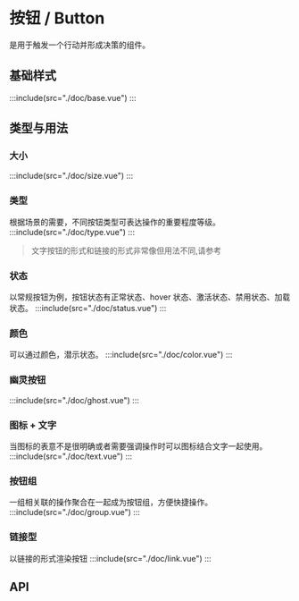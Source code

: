 <style lang="scss">
  .demo-btns{
    .zz-btn + .zz-btn{
      margin-left: 90px;
    }
  }
  .demo-btn-group {
    display: inline-block;
    .zz-btn + .zz-btn{
      margin-left: 18px;
    }
  }
  .demo-button{
    .zz-btn + .zz-btn{
      margin-left: 8px;
    }
  }
</style>

# 按钮 / Button

是用于触发一个行动并形成决策的组件。

## 基础样式

:::include(src="./doc/base.vue")
:::

## 类型与用法

### 大小 <design-tag></design-tag>

:::include(src="./doc/size.vue")
:::

### 类型 <design-tag></design-tag>

根据场景的需要，不同按钮类型可表达操作的重要程度等级。
:::include(src="./doc/type.vue")
:::

> 文字按钮的形式和链接的形式非常像但用法不同,请参考

### 状态 <design-tag></design-tag>

以常规按钮为例，按钮状态有正常状态、hover 状态、激活状态、禁用状态、加载状态。
:::include(src="./doc/status.vue")
:::

### 颜色

可以通过颜色，潜示状态。
:::include(src="./doc/color.vue")
:::

### 幽灵按钮

:::include(src="./doc/ghost.vue")
:::

### 图标 + 文字

当图标的表意不是很明确或者需要强调操作时可以图标结合文字一起使用。
:::include(src="./doc/text.vue")
:::

### 按钮组

一组相关联的操作聚合在一起成为按钮组，方便快捷操作。
:::include(src="./doc/group.vue")
:::

### 链接型

以链接的形式渲染按钮
:::include(src="./doc/link.vue")
:::

## API

<api-doc name="Button" :doc="require('./api.json')"></api-doc>
